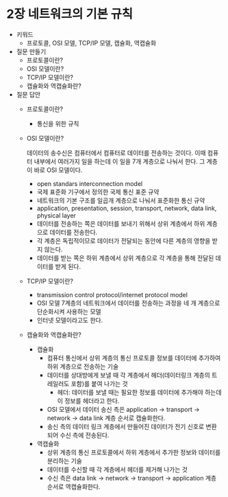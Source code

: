 # 2장 네트워크의 기본 규칙

- 키워드
    - 프로토콜, OSI 모델, TCP/IP 모델, 캡슐화, 역캡슐화
- 질문 만들기
    - 프로토콜이란?
    - OSI 모델이란?
    - TCP/IP 모델이란?
    - 캡슐화와 역캡슐화란?
- 질문 답안
    - 프로토콜이란?
        - 통신을 위한 규칙
    - OSI 모델이란?

      데이터의 송수신은 컴퓨터에서 컴퓨터로 데이터를 전송하는 것이다. 이때 컴퓨터 내부에서 여러가지 일을 하는데 이 일을 7개 계층으로 나눠서 한다. 그 계층이 바로 OSI 모델이다.

        - open standars interconnection model
        - 국제 표준화 기구에서 정의한 국제 통신 표준 규약
        - 네트워크의 기본 구조를 일곱개 계층으로 나눠서 표준화한 통신 규약
        - application, presentation, session, transport, network, data link, physical layer
        - 데이터를 전송하는 쪽은 데이터를 보내기 위해서 상위 계층에서 하위 계층으로 데이터를 전송한다.
        - 각 계층은 독립적이므로 데이터가 전달되는 동안에 다른 계층의 영향을 받지 않는다.
        - 데이터를 받는 쪽은 하위 계층에서 상위 계층으로 각 계층을 통해 전달된 데이터를 받게 된다.
    - TCP/IP 모델이란?
        - transmission control protocol/internet protocol model
        - OSI 모델 7계층의 네트워크에서 데이터를 전송하는 과정을 네 개 계층으로 단순화시켜 사용하는 모델
        - 인터넷 모델이라고도 한다.
    - 캡슐화와 역캡슐화란?
        - 캡슐화
            - 컴퓨터 통신에서 상위 계층의 통신 프로토콜 정보를 데이터에 추가하여 하위 계층으로 전송하는 기술
            - 데이터를 상대방에게 보낼 때 각 계층에서 헤더(데이터링크 계층의 트레일러도 포함)를 붙여 나가는 것
                - 헤더: 데이터를 보낼 때는 필요한 정보를 데이터에 추가해야 하는데 이 정보를 헤더라고 한다.
            - OSI 모델에서 데이터 송신 측은 application → transport → network → data link 계층 순서로 캡슐화한다.
            - 송신 측의 데이터 링크 계층에서 만들어진 데이터가 전기 신호로 변환되어 수신 측에 전송된다.
        - 역캡슐화
            - 상위 계층의 통신 프로토콜에서 하위 계층에서 추가한 정보와 데이터를 분리하는 기술
            - 데이터를 수신할 때 각 계층에서 헤더를 제거해 나가는 것
            - 수신 측은 data link → network → transport → application 계층 순서로 역캡슐화한다.